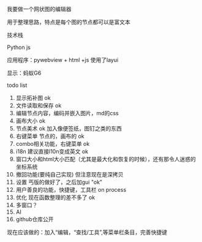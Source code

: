 我要做一个网状图的编辑器

用于整理思路，特点是每个图的节点都可以是富文本

技术栈

Python js

应用程序：pywebview + html +js 使用了layui

显示：蚂蚁G6

todo list

1. 显示拓补图 ok
2. 文件读取和保存 ok
3. 编辑节点内容，编码并嵌入图片，md的css
4. 画布大小 ok
5. 节点美术 ok 加入像便签纸，图钉之类的东西
6. 右键菜单 节点的，画布的 ok
7. combo相关功能，右键菜单 ok
8. i18n 建议直接l10n变成英文 ok
9. 窗口大小和html大小匹配（尤其是最大化和恢复的时候），还有那令人迷惑的坐标系统
10. 撤回功能(要纯自己实现) 但注意现在是深拷贝
11. 设置 丐版的做好了，之后加gui "ok"
12. 用户善良的功能，快捷键，工具栏 on process
13. 优化 现在函数整理的差不多了 ok
14. 多窗口？
15. AI
16. github仓库公开

现在应该做的：加入“编辑，“查找/工具”,等菜单栏条目，完善快捷键